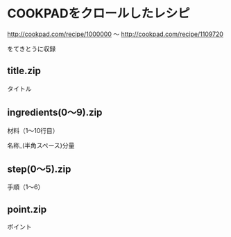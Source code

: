 # COOKPADをクロールしたレシピ

http://cookpad.com/recipe/1000000 ～ http://cookpad.com/recipe/1109720

をてきとうに収録

## title.zip
タイトル

## ingredients(0～9).zip
材料（1～10行目）

名称_(半角スペース)分量

## step(0～5).zip
手順（1～6）

## point.zip
ポイント

